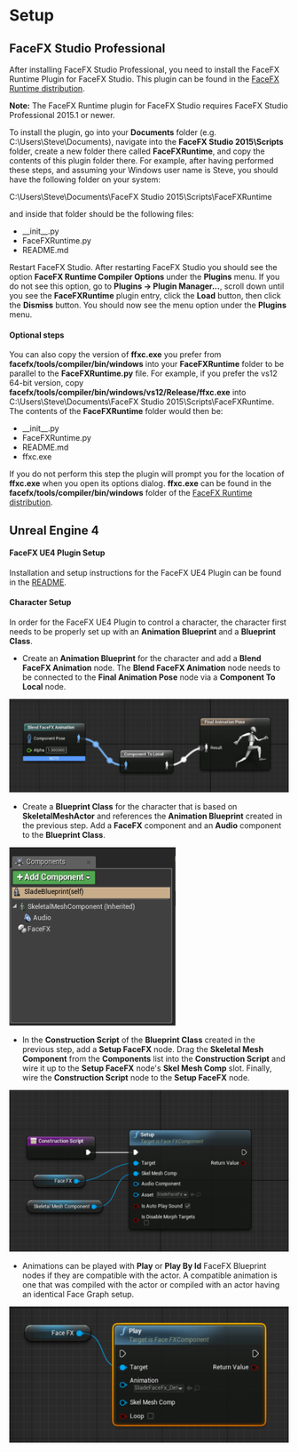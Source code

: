 Setup
=====

FaceFX Studio Professional
--------------------------

After installing FaceFX Studio Professional, you need to install the FaceFX Runtime Plugin for FaceFX Studio. This plugin can be found in the [FaceFX Runtime distribution](https://www.facefx.com/runtime-downloads).

**Note:** The FaceFX Runtime plugin for FaceFX Studio requires FaceFX Studio Professional 2015.1 or newer.

To install the plugin, go into your **Documents** folder (e.g. C:\Users\Steve\Documents), navigate into the **FaceFX Studio 2015\Scripts** folder, create a new folder there called **FaceFXRuntime**, and copy the contents of this plugin folder there. For example, after having performed these steps, and assuming your Windows user name is Steve, you should have the following folder on your system:

C:\Users\Steve\Documents\FaceFX Studio 2015\Scripts\FaceFXRuntime

and inside that folder should be the following files:

+ \_\_init\_\_.py
+ FaceFXRuntime.py
+ README.md

Restart FaceFX Studio. After restarting FaceFX Studio you should see the option **FaceFX Runtime Compiler Options** under the **Plugins** menu. If you do not see this option, go to **Plugins -> Plugin Manager...**, scroll down until you see the **FaceFXRuntime** plugin entry, click the **Load** button, then click the **Dismiss** button. You should now see the menu option under the **Plugins** menu.

#### Optional steps

You can also copy the version of **ffxc.exe** you prefer from **facefx/tools/compiler/bin/windows** into your **FaceFXRuntime** folder to be parallel to the **FaceFXRuntime.py** file. For example, if you prefer the vs12 64-bit version, copy **facefx/tools/compiler/bin/windows/vs12/Release/ffxc.exe** into C:\Users\Steve\Documents\FaceFX Studio 2015\Scripts\FaceFXRuntime. The contents of the **FaceFXRuntime** folder would then be:

+ \_\_init\_\_.py
+ FaceFXRuntime.py
+ README.md
+ ffxc.exe

If you do not perform this step the plugin will prompt you for the location of **ffxc.exe** when you open its options dialog. **ffxc.exe** can be found in the **facefx/tools/compiler/bin/windows** folder of the [FaceFX Runtime distribution](https://www.facefx.com/runtime-downloads).

Unreal Engine 4
---------------

#### FaceFX UE4 Plugin Setup

Installation and setup instructions for the FaceFX UE4 Plugin can be found in the [README](../README.md).

#### Character Setup

In order for the FaceFX UE4 Plugin to control a character, the character first needs to be properly set up with an **Animation Blueprint** and a **Blueprint Class**.

+ Create an **Animation Blueprint** for the character and add a **Blend FaceFX Animation** node. The **Blend FaceFX Animation** node needs to be connected to the **Final Animation Pose** node via a **Component To Local** node.

![](Images/BlendFaceFXAnimationBlueprintNode.png)

+ Create a **Blueprint Class** for the character that is based on **SkeletalMeshActor** and references the **Animation Blueprint** created in the previous step. Add a **FaceFX** component and an **Audio** component to the **Blueprint Class**.

<img src="Images/FaceFXAndAudioComponents.png" width="300">

+ In the **Construction Script** of the **Blueprint Class** created in the previous step, add a **Setup FaceFX** node. Drag the **Skeletal Mesh Component** from the **Components** list into the **Construction Script** and wire it up to the **Setup FaceFX** node's **Skel Mesh Comp** slot. Finally, wire the **Construction Script** node to the **Setup FaceFX** node.

<img src="Images/FaceFXSetupBlueprintNode.png" width="508">

+ Animations can be played with **Play** or **Play By Id** FaceFX Blueprint nodes if they are compatible with the actor. A compatible animation is one that was compiled with the actor or compiled with an actor having an identical Face Graph setup.

<img src="Images/FaceFXPlayBlueprintNode.png" width="508">
